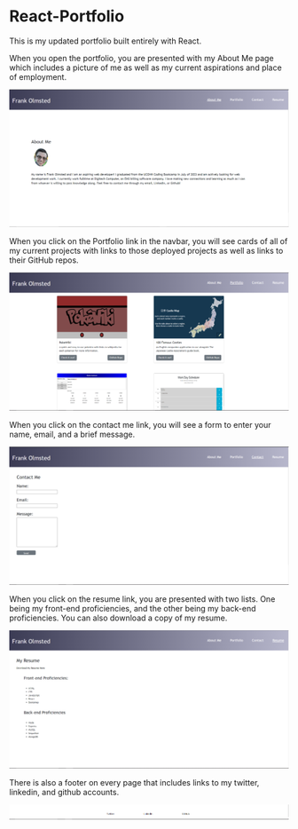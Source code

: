 # React-Portfolio

This is my updated portfolio built entirely with React.

When you open the portfolio, you are presented with my About Me page which includes a picture of me as well as my current aspirations and place of employment.

![Alt text](<react-portfolio/public/images/portfolio about me.PNG>)

When you click on the Portfolio link in the navbar, you will see cards of all of my current projects with links to those deployed projects as well as links to their GitHub repos.

![Alt text](<react-portfolio/public/images/portfolio portfolio page.PNG>)

When you click on the contact me link, you will see a form to enter your name, email, and a brief message.

![Alt text](<react-portfolio/public/images/portfolio contact me.PNG>)

When you click on the resume link, you are presented with two lists. One being my front-end proficiencies, and the other being my back-end proficiencies. You can also download a copy of my resume.

![Alt text](<react-portfolio/public/images/portfolio resume.PNG>)

There is also a footer on every page that includes links to my twitter, linkedin, and github accounts.

![Alt text](<react-portfolio/public/images/portfolio footer.PNG>)
